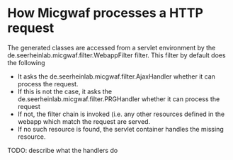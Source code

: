 How Micgwaf processes a HTTP request
====================================

The generated classes are accessed from a servlet environment by the
de.seerheinlab.micgwaf.filter.WebappFilter filter.
This filter by default does the following
- It asks the de.seerheinlab.micgwaf.filter.AjaxHandler whether it can process the request.
- If this is not the case, it asks the de.seerheinlab.micgwaf.filter.PRGHandler 
  whether it can process the request
- If not, the filter chain is invoked (i.e. any other resources defined in the webapp which match the request
  are served.
- If no such resource is found, the servlet container handles the missing resource.

TODO: describe what the handlers do